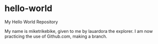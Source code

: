 # hello-world
My Hello World Repository

My name is miketrikebike, given to me by lauardora the explorer.
I am now practicing the use of Github.com, making a branch.
